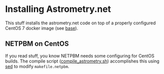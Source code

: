 # Installing Astrometry.net
This stuff installs the astrometry.net code on top of a properly configured CentOS 7 docker image (see [base](../base)).

## NETPBM on CentOS
If you read stuff, you know NETPBM needs some configuring for CentOS builds.  The compile script ([compile_astrometry.sh](./compile_astrometry.sh)) accomplishes this using [sed](http://www.pement.org/sed/) to modify `makefile.netpbm`.
